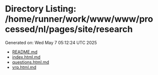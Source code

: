 # Directory Listing: /home/runner/work/www/www/processed/nl/pages/site/research
Generated on: Wed May  7 05:12:24 UTC 2025

- [README.md](README.md)
- [index.html.md](index.html.md)
- [questions.html.md](questions.html.md)
- [vrp.html.md](vrp.html.md)
